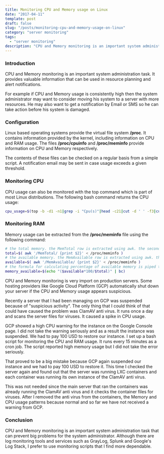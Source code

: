 ```yaml
---
title: Monitoring CPU and Memory usage on Linux
date: "2017-04-11"
template: post
draft: false
slug: "/posts/monitoring-cpu-and-memory-usage-on-linux"
category: "server monitoring"
tags:
  - "server monitoring"
description: "CPU and Memory monitoring is an important system administration task. It provides valuable information that can be used in resource planning and alert notifications."
---
```


### Introduction
CPU and Memory monitoring is an important system administration task. It provides valuable information that can be used in resource planning and alert notifications.

For example if CPU and Memory usage is consistently high then the system administrator may want to consider moving his system to a server with more resources. He may also want to get a notification by Email or SMS so he can take action before his system is damaged.

### Configuration
Linux based operating systems provide the virtual file system **/proc**. It contains information provided by the kernel, including information on CPU and RAM usage. The files **/proc/cpuinfo** and **/proc/meminfo** provide information on CPU and Memory respectively.

The contents of these files can be checked on a regular basis from a simple script. A notification email may be sent in case usage exceeds a given threshold.

### Monitoring CPU
CPU usage can also be monitored with the top command which is part of most Linux distributions. The following bash command returns the CPU usage:

```bash
cpu_usage=$(top -b -d1 -n1|grep -i "Cpu(s)"|head -c21|cut -d ' ' -f3|cut -d '%' -f1);
```

### Monitoring RAM
Memory usage can be extracted from the **/proc/meminfo** file using the following command:

```bash
# the total memory. the MemTotal row is extracted using awk. the second column of this row is then extracted and saved to total variable
total=$( awk '/MemTotal/ {print $2}' < /proc/meminfo )
# the available memory. the MemAvailable row is extracted using awk. the second column of this row is then extracted and saved to available variable
available=$( awk '/MemAvailable/ {print $2}' < /proc/meminfo )
# the formula for calculating percentage of available memory is piped to bc command. the output of bc command is saved to memory_available variable
memory_available=$(echo "($available*100/$total)" | bc)
```

CPU and Memory monitoring is very import on production servers. Some hosting providers like Google Cloud Platform (GCP) automatically shut down your server if the CPU and Memory usage appears suspicious.

Recently a server that I had been managing on GCP was suspended because of "suspicious activity". The only thing that I could think of that could have caused the problem was ClamAV anti virus. It runs once a day and scans the server files for viruses. It caused a spike in CPU usage.

GCP showed a high CPU warning for the instance on the Google Console page. I did not take the warning seriously and as a result the instance was suspended. We had to pay 100 USD to restore our instance. I set up a bash script for monitoring the CPU and RAM usage. It runs every 15 minutes as a cron job. The script reported high memory usage but I did not take the error seriously.

That proved to be a big mistake because GCP again suspended our instance and we had to pay 100 USD to restore it. This time I checked the server again and found out that the server was running LXC containers and each container was running its own instance of the ClamAV anti virus.

This was not needed since the main server that ran the containers was already running the ClamAV anti virus and it checks the container files for viruses. After I removed the anti virus from the containers, the Memory and CPU usage patterns because normal and so far we have not received a warning from GCP.

### Conclusion
CPU and Memory monitoring is an important system administration task that can prevent big problems for the system administrator. Although there are log monitoring tools and services such as GrayLog, Splunk and Google's Log Stack, I prefer to use monitoring scripts that I find more dependable.
